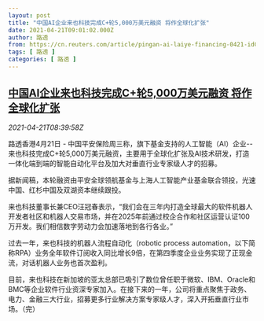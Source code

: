 ```yaml
---
layout: post
title: "中国AI企业来也科技完成C+轮5,000万美元融资 将作全球化扩张"
date: 2021-04-21T09:01:02.000Z
author: 路透
from: https://cn.reuters.com/article/pingan-ai-laiye-financing-0421-idCNKBS2C8124
tags: [ 路透 ]
categories: [ 路透 ]
---
```

<!--1618995662000-->
[中国AI企业来也科技完成C+轮5,000万美元融资 将作全球化扩张](https://cn.reuters.com/article/pingan-ai-laiye-financing-0421-idCNKBS2C8124)
------

<div>
<div><i>2021-04-21T08:39:58Z</i></div><p>路透香港4月21日 - 中国平安保险周三称，旗下基金支持的人工智能（AI）企业--来也科技完成C+轮5,000万美元融资，主要用于全球化扩张及AI技术研发，打造一体化端到端的智能自动化平台及加大对垂直行业专家级人才的招募。</p><p>据新闻稿，本轮融资由平安全球领航基金与上海人工智能产业基金联合领投，光速中国、红杉中国及双湖资本继续跟投。</p><p>来也科技董事长兼CEO汪冠春表示，“我们会在三年内打造全球最大的软件机器人开发者社区和机器人交易市场，并在2025年前通过校企合作和社区运营认证100万开发。我们相信数字劳动力会加速落地到各行各业。”</p><p>过去一年，来也科技的机器人流程自动化（robotic process automation，以下简称RPA）业务全年软件订阅收入同比增长9倍，在第四季度企业业务实现了正现金流，对话机器人业务也首次盈利。</p><p>目前，来也科技在新加坡的亚太总部已吸引了数位曾任职于微软、IBM、Oracle和BMC等企业软件行业资深专家加入。在接下来的一年，公司将重点聚焦于政务、电力、金融三大行业，招募更多行业解决方案专家级人才，深入开拓垂直行业市场。（完）</p>
</div>
